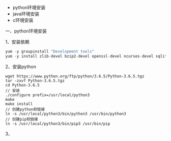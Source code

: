 - python环境安装
- java环境安装
- c环境安装

一、python环境安装

1、安装依赖

```c
yum -y groupinstall "Development tools"
yum -y install zlib-devel bzip2-devel openssl-devel ncurses-devel sqlite-devel readline-devel tk-devel gdbm-devel db4-devel libpcap-devel xz-devel
```

2、安装python

```
wget https://www.python.org/ftp/python/3.6.5/Python-3.6.5.tgz
tar -zxvf Python-3.6.5.tgz
cd Python-3.6.5
// 安装
./configure prefix=/usr/local/python3
make 
make install
// 创建python软链接
ln -s /usr/local/python3/bin/python3 /usr/bin/python3
// 创建pip软链接
ln -s /usr/local/python3/bin/pip3 /usr/bin/pip
```



3、